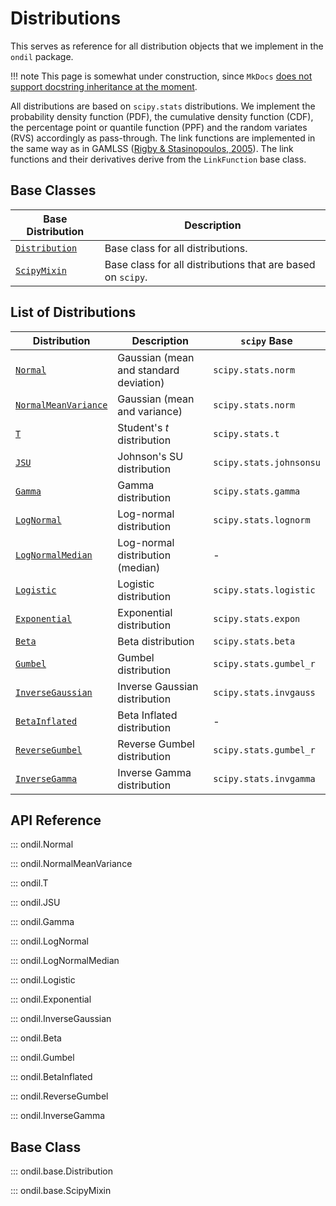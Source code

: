 # Distributions

This serves as reference for all distribution objects that we implement in the `ondil` package. 

!!! note 
    This page is somewhat under construction, since `MkDocs` [does not support docstring inheritance at the moment](https://github.com/mkdocstrings/mkdocstrings/issues/78).

All distributions are based on `scipy.stats` distributions. We implement the probability density function (PDF), the cumulative density function (CDF), the percentage point or quantile function (PPF) and the random variates (RVS) accordingly as pass-through. The link functions are implemented in the same way as in GAMLSS ([Rigby & Stasinopoulos, 2005](https://academic.oup.com/jrsssc/article-abstract/54/3/507/7113027)). The link functions and their derivatives derive from the `LinkFunction` base class.


## Base Classes

| Base Distribution                          | Description                                                 |
| ------------------------------------------ | ----------------------------------------------------------- |
| [`Distribution`](#ondil.base.Distribution) | Base class for all distributions.                           |
| [`ScipyMixin`](#ondil.base.ScipyMixin)     | Base class for all distributions that are based on `scipy`. |


## List of Distributions

| Distribution                                      | Description                            | `scipy` Base            |
| ------------------------------------------------- | -------------------------------------- | ----------------------- |
| [`Normal`](#ondil.Normal)                         | Gaussian (mean and standard deviation) | `scipy.stats.norm`      |
| [`NormalMeanVariance`](#ondil.NormalMeanVariance) | Gaussian (mean and variance)           | `scipy.stats.norm`      |
| [`T`](#ondil.T)                                   | Student's $t$ distribution             | `scipy.stats.t`         |
| [`JSU`](#ondil.JSU)                               | Johnson's SU distribution              | `scipy.stats.johnsonsu` |
| [`Gamma`](#ondil.Gamma)                           | Gamma distribution                     | `scipy.stats.gamma`     |
| [`LogNormal`](#ondil.LogNormal)                   | Log-normal distribution                | `scipy.stats.lognorm`   |
| [`LogNormalMedian`](#ondil.LogNormalMedian)       | Log-normal distribution (median)       | -                       |
| [`Logistic`](#ondil.Logistic)                     | Logistic distribution                  | `scipy.stats.logistic`  |
| [`Exponential`](#ondil.Exponential)               | Exponential distribution               | `scipy.stats.expon`     |
| [`Beta`](#ondil.Beta)                             | Beta distribution                      | `scipy.stats.beta`      |
| [`Gumbel`](#ondil.Gumbel)                         | Gumbel distribution                    | `scipy.stats.gumbel_r`  |
| [`InverseGaussian`](#ondil.InverseGaussian)       | Inverse Gaussian distribution          | `scipy.stats.invgauss`  |
| [`BetaInflated`](#ondil.BetaInflated)             | Beta Inflated distribution             | -                       |
| [`ReverseGumbel`](#ondil.ReverseGumbel)           | Reverse Gumbel distribution            | `scipy.stats.gumbel_r`  |
| [`InverseGamma`](#ondil.InverseGamma)             | Inverse Gamma distribution             | `scipy.stats.invgamma`  |

## API Reference

::: ondil.Normal

::: ondil.NormalMeanVariance

::: ondil.T

::: ondil.JSU

::: ondil.Gamma

::: ondil.LogNormal

::: ondil.LogNormalMedian

::: ondil.Logistic

::: ondil.Exponential

::: ondil.InverseGaussian

::: ondil.Beta

::: ondil.Gumbel

::: ondil.BetaInflated

::: ondil.ReverseGumbel

::: ondil.InverseGamma


## Base Class

::: ondil.base.Distribution

::: ondil.base.ScipyMixin
